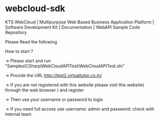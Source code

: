# webcloud-sdk
KTS WebCloud | Multipurpose Web Based Business Application Platform | Software Development Kit | Documentation | WebAPI Sample Code Repository

Please Read the following

 How to start ?
 
   -> Please start and run "Samples\CSharp\WebCloudAPITest\WebCloudAPITest.sln"
   
   -> Provide the URL http://test2.virtualtutor.co.in/ 
   
   -> If you are not registered with this website please visit this website( through the web browser ) and register
   
   -> Then use your username or password to login
   
   -> If you need full access use username: admin and password: check with internal team
   
   
   
   
   



